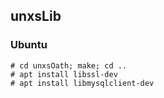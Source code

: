 ## unxsLib

### Ubuntu

```
# cd unxsOath; make; cd ..
# apt install libssl-dev
# apt install libmysqlclient-dev
```
